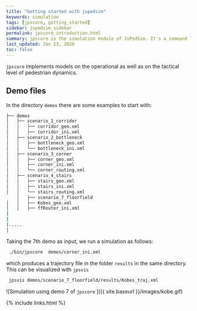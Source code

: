 ```yaml
---
title: "Getting started with jupedsim"
keywords: simulation
tags: [jpscore, getting_started]
sidebar: jupedsim_sidebar
permalink: jpscore_introduction.html
summary: jpscore is the simulation module of JuPedSim. It's a command line tool to simulate the evacuate of pedestrians in continuous space.
last_updated: Jan 23, 2020
toc: false
---
```


`jpscore` implements models on the operational as well as on the tactical level of pedestrian dynamics.

## Demo files

In the directory `demos` there are some examples to start with:


```bash
├── demos
│   ├── scenario_1_corridor
│   │   ├── corridor_geo.xml
│   │   ├── corridor_ini.xml
│   ├── scenario_2_bottleneck
│   │   ├── bottleneck_geo.xml
│   │   └── bottleneck_ini.xml
│   ├── scenario_3_corner
│   │   ├── corner_geo.xml
│   │   ├── corner_ini.xml
│   │   └── corner_routing.xml
│   ├── scenario_4_stairs
│   │   ├── stairs_geo.xml
│   │   ├── stairs_ini.xml
│   │   └── stairs_routing.xml
    │   ├── scenario_7_floorfield
│   │   ├── Kobes_geo.xml
│   │   ├── ffRouter_ini.xml
|
|
|.....
│

```

Taking the 7th demo as input, we run a simulation as follows:

```bash
 ./bin/jpscore  demos/corner_ini.xml
```

which produces a trajectory file in the folder `results` in the same directory. This can be visualized with `jpsvis`

```bash
 jpsvis demos/scenario_7_floorfield/results/Kobes_traj.xml
```


![Simulation using demo 7 of `jpscore` ]({{ site.baseurl  }}/images/kobe.gif)


{% include links.html %}
